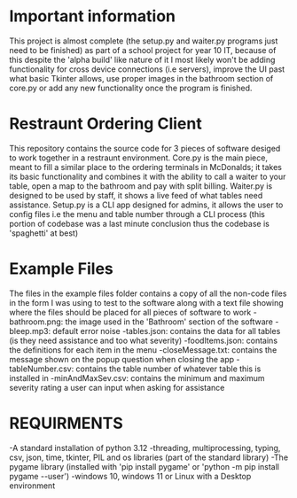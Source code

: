 # Important information
This project is almost complete (the setup.py and waiter.py programs just need to be finished) as part of a school project for year 10 IT, because of this despite the 'alpha build' like nature of it I most likely won't be adding functionality for cross device connections (i.e servers), improve the UI past what basic Tkinter allows, use proper images in the bathroom section of core.py or add any new functionality once the program is finished.

# Restraunt Ordering Client
This repository contains the source code for 3 pieces of software desiged to work together in a restraunt environment.
Core.py is the main piece, meant to fill a similar place to the ordering terminals in McDonalds; it takes its basic functionality and combines it with the ability to call a waiter to your table, open a map to the bathroom and pay with split billing.
Waiter.py is designed to be used by staff, it shows a live feed of what tables need assistance.
Setup.py is a CLI app designed for admins, it allows the user to config files i.e the menu and table number through a CLI process (this portion of codebase was a last minute conclusion thus the codebase is 'spaghetti' at best)

# Example Files
The files in the example files folder contains a copy of all the non-code files in the form I was using to test to the software along with a text file showing where the files should be placed for all pieces of software to work
-bathroom.png: the image used in the 'Bathroom' section of the software
-bleep.mp3: default error noise
-tables.json: contains the data for all tables (is they need assistance and too what severity)
-foodItems.json: contains the definitions for each item in the menu
-closeMessage.txt: contains the message shown on the popup question when closing the app
-tableNumber.csv: contains the table number of whatever table this is installed in
-minAndMaxSev.csv: contains the minimum and maximum severity rating a user can input when asking for assistance

# REQUIRMENTS
-A standard installation of python 3.12
-threading, multiprocessing, typing, csv, json, time, tkinter, PIL and os libraries (part of the standard library)
-The pygame library (installed with 'pip install pygame' or 'python -m pip install pygame --user')
-windows 10, windows 11 or Linux with a Desktop environment
